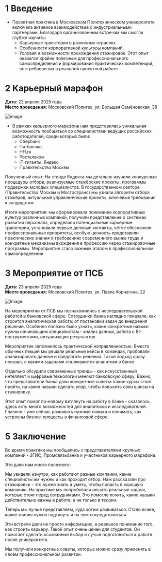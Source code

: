 # 1 Введение

- Проектная практика в Московском Политехническом университете включала активное взаимодействие с индустриальными партнёрами. Благодаря организованным встречам мы смогли глубже изучить:
  - Карьерные траектории в различных отраслях.
  - Особенности корпоративной культуры компаний. 
  - Условия и возможности прохождения стажировок. 
Этот опыт оказался крайне полезным для профессионального самоопределения и формирования практических компетенций, востребованных в реальной проектной работе.

# 2 Карьерный марафон

**Дата:** 22 апреля 2025 года  
**Место проведения:** Московский Политех, ул. Большая Семёновская, 38

![image](https://github.com/user-attachments/assets/41824f13-a4c3-4d78-845d-36c3e8554f93)

- В рамках карьерного марафона нам представилась уникальная возможность пообщаться со специалистами ведущих российских работодателей, среди которых были: 
  - Сбербанк 
  - Пятёрочка 
  - HH.ru 
  - Ростелеком 
  - IT-гиганты: Яндекс 
  - Правительство Москвы

Полученный опыт: 
На стенде Яндекса мы детально изучили конкурсные процедуры отбора, реализуемые стажёрские проекты, программы поддержки молодых специалистов.
В государственном секторе (Правительство Москвы и Мосгостранс) мы узнали алгоритм отбора стажёров, актуальные управленческие проекты, ключевые требования к кандидатам. 

Итоги мероприятия: 
мы сформировали понимание корпоративных культур различных компаний, получили представление о системах развития персонала, определили потенциальные карьерные траектории, установили первые деловые контакты, чётче обозначили профессиональные приоритеты, особую ценность представили практические знания о требованиях современного рынка труда и конкретные механизмы вхождения в профессию через стажировочные программы. Мероприятие стало важным этапом в профессиональном самоопределении.

# 3 Мероприятие от ПСБ

**Дата:** 23 апреля 2025 года  
**Место проведения:** Московский Политех,  ул. Павла Корчагина, 22

![Image](https://github.com/user-attachments/assets/943f852b-3bdb-4fa5-a975-3859e771bfbc)

На мероприятии от ПСБ мы познакомились с исследовательской работой в банковской сфере. Сотрудники банка наглядно показали, как строится аналитическая работа: от постановки задач до внедрения решений. Особенно полезно было узнать, какие конкретные навыки нужны начинающим специалистам - анализ данных, работа с BI-инструментами, визуализация результатов. 

Мероприятие запомнилось практической направленностью. Вместо обычных лекций мы решали реальные кейсы в командах, пробовали анализировать данные и предлагать решения. Такой подход сразу показал, с какими задачами сталкиваются аналитики в банке. 

Отдельно обсудили современные тренды - как искусственный интеллект и цифровые технологии меняют банковскую сферу. Важно, что представители банка дали конкретные советы: какие курсы стоит пройти, на какие навыки сделать упор, чтобы повысить свои шансы на стажировку. 

Этот опыт помог по-новому взглянуть на работу в банке - оказалось, здесь есть много возможностей для аналитиков и исследователей. Главное - уже сейчас развивать нужные навыки и понимать, как устроены бизнес-процессы в финансовой сфере.


# 5 Заключение

Во время практики мы пообщались с представителями крупных компаний - 2ГИС, Промсвязьбанка и участников карьерного марафона. 

Это дало нам много полезного: 

Мы увидели изнутри, как работают разные компании, какие специалисты им нужны и как проходит отбор. Нам рассказали про стажировки - что нужно знать и уметь, чтобы попасть в хорошую компанию. 
На практике мы попробовали решать реальные задачи, которые стоят перед сотрудниками. Это помогло понять, какие навыки действительно важны в работе, а не только в теории. 

Теперь мы лучше представляем, куда хотим развиваться. Стало яснее, какие знания нужно подтянуть и на чем сосредоточиться. 

Эти встречи дали не просто информацию, а реальное понимание того, как строить карьеру. Такой опыт очень ценен для студентов. Он помогает сделать осознанный выбор и лучше подготовиться к работе после университета. 

Мы получили конкретные советы, которые можно сразу применять в своем профессиональном развитии.
